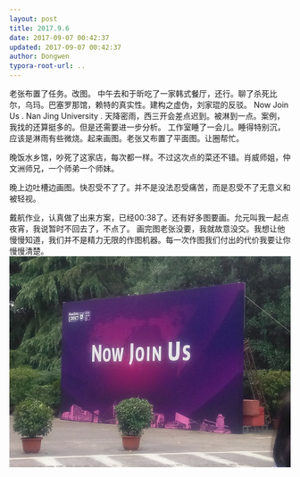 ```yaml
---
layout: post
title: 2017.9.6
date: 2017-09-07 00:42:37
updated: 2017-09-07 00:42:37
author: Dongwen
typora-root-url: ..
---
```




老张布置了任务。改图。
中午去和于昕吃了一家韩式餐厅，还行。聊了杀死比尔，乌玛。巴塞罗那馆，赖特的真实性。建构之虚伪，刘家琨的反驳。
Now  Join  Us .
Nan   Jing   University .
天降密雨，西三开会差点迟到。被淋到一点。案例，我找的还算挺多的。但是还需要进一步分析。
工作室睡了一会儿。睡得特别沉，应该是淋雨有些微烧。起来画图。老张又布置了平面图。让圈帮忙。

晚饭水乡馆，吵死了这家店，每次都一样。不过这次点的菜还不错。肖威师姐，仲文洲师兄，一个师弟一个师妹。

晚上边吐槽边画图。快忍受不了了。并不是没法忍受痛苦，而是忍受不了无意义和被轻视。

戴航作业，认真做了出来方案，已经00:38了。还有好多图要画。允元叫我一起点夜宵，我说暂时不回去了，不点了。
画完图老张没要，我就故意没交。我想让他慢慢知道，我们并不是精力无限的作图机器。每一次作图我们付出的代价我要让你慢慢清楚。 ![](/img/in-post/x45210418.jpg)
